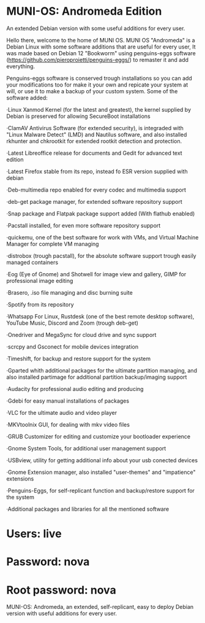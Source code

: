 # MUNI-OS: Andromeda Edition
An extended Debian version with some useful additions for every user.

Hello there, welcome to the home of MUNI OS.
MUNI OS "Andromeda" is a Debian Linux with some software additions that are useful for every user, It was made based on Debian 12 "Bookworm" using penguins-eggs software (https://github.com/pieroproietti/penguins-eggs/) to remaster it and add everything.

Penguins-eggs software is conserved trough installations so you can add your modifications too for make it your own and repicate your system at will, or use it to make a backup of your custom system.
Some of the software added:


·Linux Xanmod Kernel (for the latest and greatest), the kernel supplied by Debian is preserved for allowing SecureBoot installations

·ClamAV Antivirus Software (for extended security), is integraded with "Linux Malware Detect" (LMD) and Nautilus software, and also installed rkhunter and chkrootkit for extended rootkit detection and protection.

·Latest Libreoffice release for documents and Gedit for advanced text edition

·Latest Firefox stable from its repo, instead fo ESR version supplied with debian

·Deb-multimedia repo enabled for every codec and multimedia support

·deb-get package manager, for extended software repository support

·Snap package and Flatpak package support added (With flathub enabled)

·Pacstall installed, for even more software repository support

·quickemu, one of the best software for work with VMs, and Virtual Machine Manager for complete VM managing

·distrobox (trough pacstall), for the absolute software support trough easily managed containers

·Eog (Eye of Gnome) and Shotwell for image view and gallery, GIMP for professional image editing

·Brasero, .iso file managing and disc burning suite

·Spotify from its repository

·Whatsapp For Linux, Rustdesk (one of the best remote desktop software), YouTube Music, Discord and Zoom (trough deb-get)

·Onedriver and MegaSync for cloud drive and sync support

·scrcpy and Gsconect for mobile devices integration

·Timeshift, for backup and restore support for the system

·Gparted whith additional packages for the ultimate partition managing, and also installed partimage for additional partition backup/imaging support

·Audacity for professional audio editing and producing

·Gdebi for easy manual installations of packages

·VLC for the ultimate audio and video player

·MKVtoolnix GUI, for dealing with mkv video files

·GRUB Customizer for editing and customize your bootloader experience

·Gnome System Tools, for additional user management support

·USBview, utility for getting additional info about your usb conected devices

·Gnome Extension manager, also installed "user-themes" and "impatience" extensions

·Penguins-Eggs, for self-replicant function and backup/restore support for the system

·Additional packages and libraries for all the mentioned software


# Users: live
# Password: nova
# Root password: nova


MUNI-OS: Andromeda, an extended, self-replicant, easy to deploy Debian version with useful additions for every user.
